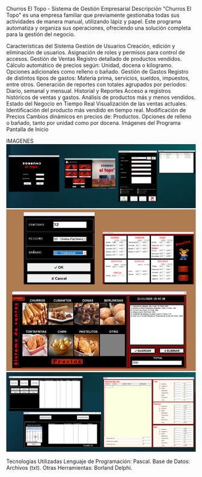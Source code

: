 Churros El Topo - Sistema de Gestión Empresarial
Descripción
"Churros El Topo" es una empresa familiar que previamente gestionaba todas sus actividades de manera manual, utilizando lápiz y papel. Este programa automatiza y organiza sus operaciones, ofreciendo una solución completa para la gestión del negocio.

Características del Sistema
Gestión de Usuarios
Creación, edición y eliminación de usuarios.
Asignación de roles y permisos para control de accesos.
Gestión de Ventas
Registro detallado de productos vendidos.
Cálculo automático de precios según:
Unidad, docena o kilogramo.
Opciones adicionales como relleno o bañado.
Gestión de Gastos
Registro de distintos tipos de gastos:
Materia prima, servicios, sueldos, impuestos, entre otros.
Generación de reportes con totales agrupados por períodos:
Diario, semanal y mensual.
Historial y Reportes
Acceso a registros históricos de ventas y gastos.
Análisis de productos más y menos vendidos.
Estado del Negocio en Tiempo Real
Visualización de las ventas actuales.
Identificación del producto más vendido en tiempo real.
Modificación de Precios
Cambios dinámicos en precios de:
Productos.
Opciones de relleno o bañado, tanto por unidad como por docena.
Imágenes del Programa
Pantalla de Inicio

IMAGENES
![Imagen 1](img/Prototipo/1.png)
![Imagen 2](img/Prototipo/2.png)
![Imagen 3](img/Prototipo/3.png)

Tecnologías Utilizadas
Lenguaje de Programación: Pascal.
Base de Datos: Archivos (txt).
Otras Herramientas: Borland Delphi.
